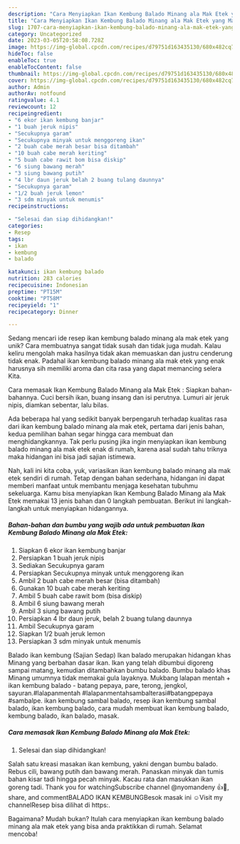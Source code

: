 ```yaml
---
description: "Cara Menyiapkan Ikan Kembung Balado Minang ala Mak Etek yang Mantap"
title: "Cara Menyiapkan Ikan Kembung Balado Minang ala Mak Etek yang Mantap"
slug: 1707-cara-menyiapkan-ikan-kembung-balado-minang-ala-mak-etek-yang-mantap
category: Uncategorized
date: 2023-03-05T20:58:08.728Z
image: https://img-global.cpcdn.com/recipes/d79751d163435130/680x482cq70/ikan-kembung-balado-minang-ala-mak-etek-foto-resep-utama.jpg
hideToc: false
enableToc: true
enableTocContent: false
thumbnail: https://img-global.cpcdn.com/recipes/d79751d163435130/680x482cq70/ikan-kembung-balado-minang-ala-mak-etek-foto-resep-utama.jpg
cover: https://img-global.cpcdn.com/recipes/d79751d163435130/680x482cq70/ikan-kembung-balado-minang-ala-mak-etek-foto-resep-utama.jpg
author: Admin
authorAv: notfound
ratingvalue: 4.1
reviewcount: 12
recipeingredient:
- "6 ekor ikan kembung banjar"
- "1 buah jeruk nipis"
- "Secukupnya garam"
- "Secukupnya minyak untuk menggoreng ikan"
- "2 buah cabe merah besar bisa ditambah"
- "10 buah cabe merah keriting"
- "5 buah cabe rawit bom bisa diskip"
- "6 siung bawang merah"
- "3 siung bawang putih"
- "4 lbr daun jeruk belah 2 buang tulang daunnya"
- "Secukupnya garam"
- "1/2 buah jeruk lemon"
- "3 sdm minyak untuk menumis"
recipeinstructions:

- "Selesai dan siap dihidangkan!"
categories:
- Resep
tags:
- ikan
- kembung
- balado

katakunci: ikan kembung balado 
nutrition: 283 calories
recipecuisine: Indonesian
preptime: "PT15M"
cooktime: "PT58M"
recipeyield: "1"
recipecategory: Dinner

---
```





Sedang mencari ide resep ikan kembung balado minang ala mak etek yang unik? Cara membuatnya sangat tidak susah dan tidak juga mudah. Kalau keliru mengolah maka hasilnya tidak akan memuaskan dan justru cenderung tidak enak. Padahal ikan kembung balado minang ala mak etek yang enak harusnya sih memiliki aroma dan cita rasa yang dapat memancing selera Kita.





Cara memasak Ikan Kembung Balado Minang ala Mak Etek : Siapkan bahan-bahannya. Cuci bersih ikan, buang insang dan isi perutnya. Lumuri air jeruk nipis, diamkan sebentar, lalu bilas.

Ada beberapa hal yang sedikit banyak berpengaruh terhadap kualitas rasa dari ikan kembung balado minang ala mak etek, pertama dari jenis bahan, kedua pemilihan bahan segar hingga cara membuat dan menghidangkannya. Tak perlu pusing jika ingin menyiapkan ikan kembung balado minang ala mak etek enak di rumah, karena asal sudah tahu triknya maka hidangan ini bisa jadi sajian istimewa.






Nah, kali ini kita coba, yuk, variasikan ikan kembung balado minang ala mak etek sendiri di rumah. Tetap dengan bahan sederhana, hidangan ini dapat memberi manfaat untuk membantu menjaga kesehatan tubuhmu sekeluarga. Kamu bisa menyiapkan Ikan Kembung Balado Minang ala Mak Etek memakai 13 jenis bahan dan 0 langkah pembuatan. Berikut ini langkah-langkah untuk menyiapkan hidangannya.

<!--inarticleads1-->

##### Bahan-bahan dan bumbu yang wajib ada untuk pembuatan Ikan Kembung Balado Minang ala Mak Etek:

1. Siapkan 6 ekor ikan kembung banjar
1. Persiapkan 1 buah jeruk nipis
1. Sediakan Secukupnya garam
1. Persiapkan Secukupnya minyak untuk menggoreng ikan
1. Ambil 2 buah cabe merah besar (bisa ditambah)
1. Gunakan 10 buah cabe merah keriting
1. Ambil 5 buah cabe rawit bom (bisa diskip)
1. Ambil 6 siung bawang merah
1. Ambil 3 siung bawang putih
1. Persiapkan 4 lbr daun jeruk, belah 2 buang tulang daunnya
1. Ambil Secukupnya garam
1. Siapkan 1/2 buah jeruk lemon
1. Persiapkan 3 sdm minyak untuk menumis


Balado ikan kembung (Sajian Sedap) Ikan balado merupakan hidangan khas Minang yang berbahan dasar ikan. Ikan yang telah dibumbui digoreng sampai matang, kemudian ditambahkan bumbu balado. Bumbu balado khas Minang umumnya tidak memakai gula layaknya. Mukbang lalapan mentah + ikan kembung balado - batang pepaya, pare, terong, jengkol, sayuran.#lalapanmentah #lalapanmentahsambalterasi#batangpepaya #sambalpe. ikan kembung sambal balado, resep ikan kembung sambal balado, ikan kembung balado, cara mudah membuat ikan kembung balado, kembung balado, ikan balado, masak. 

<!--inarticleads2-->

##### Cara memasak Ikan Kembung Balado Minang ala Mak Etek:


1. Selesai dan siap dihidangkan!

Salah satu kreasi masakan ikan kembung, yakni dengan bumbu balado. Rebus cili, bawang putih dan bawang merah. Panaskan minyak dan tumis bahan kisar tadi hingga pecah minyak. Kacau rata dan masukkan ikan goreng tadi. Thank you for watchingSubscribe channel @nyomandeny 👍🔔, share, and commentBALADO IKAN KEMBUNGBesok masak ini ☺️Visit my channelResep bisa dilihat di https:. 

Bagaimana? Mudah bukan? Itulah cara menyiapkan ikan kembung balado minang ala mak etek yang bisa anda praktikkan di rumah. Selamat mencoba!
